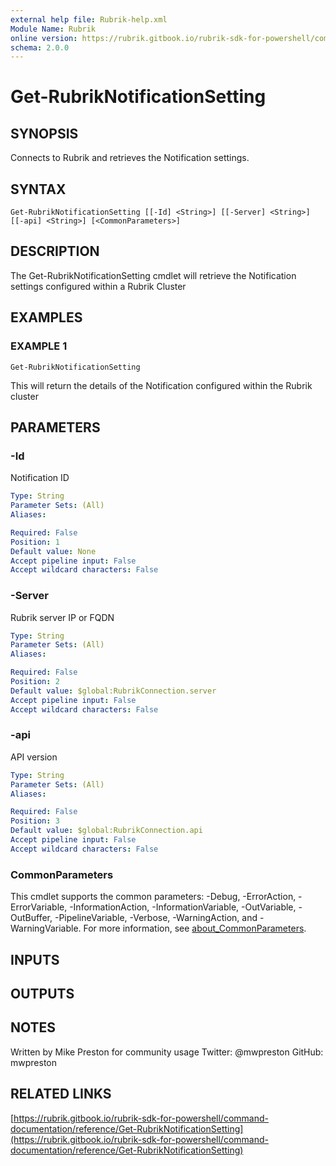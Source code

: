 ```yaml
---
external help file: Rubrik-help.xml
Module Name: Rubrik
online version: https://rubrik.gitbook.io/rubrik-sdk-for-powershell/command-documentation/reference/Get-RubrikNotificationSetting
schema: 2.0.0
---
```


# Get-RubrikNotificationSetting

## SYNOPSIS
Connects to Rubrik and retrieves the Notification settings.

## SYNTAX

```
Get-RubrikNotificationSetting [[-Id] <String>] [[-Server] <String>] [[-api] <String>] [<CommonParameters>]
```

## DESCRIPTION
The Get-RubrikNotificationSetting cmdlet will retrieve the Notification settings configured within a Rubrik Cluster

## EXAMPLES

### EXAMPLE 1
```
Get-RubrikNotificationSetting
```

This will return the details of the Notification configured within the Rubrik cluster

## PARAMETERS

### -Id
Notification ID

```yaml
Type: String
Parameter Sets: (All)
Aliases:

Required: False
Position: 1
Default value: None
Accept pipeline input: False
Accept wildcard characters: False
```

### -Server
Rubrik server IP or FQDN

```yaml
Type: String
Parameter Sets: (All)
Aliases:

Required: False
Position: 2
Default value: $global:RubrikConnection.server
Accept pipeline input: False
Accept wildcard characters: False
```

### -api
API version

```yaml
Type: String
Parameter Sets: (All)
Aliases:

Required: False
Position: 3
Default value: $global:RubrikConnection.api
Accept pipeline input: False
Accept wildcard characters: False
```

### CommonParameters
This cmdlet supports the common parameters: -Debug, -ErrorAction, -ErrorVariable, -InformationAction, -InformationVariable, -OutVariable, -OutBuffer, -PipelineVariable, -Verbose, -WarningAction, and -WarningVariable. For more information, see [about_CommonParameters](http://go.microsoft.com/fwlink/?LinkID=113216).

## INPUTS

## OUTPUTS

## NOTES
Written by Mike Preston for community usage
Twitter: @mwpreston
GitHub: mwpreston

## RELATED LINKS

[https://rubrik.gitbook.io/rubrik-sdk-for-powershell/command-documentation/reference/Get-RubrikNotificationSetting](https://rubrik.gitbook.io/rubrik-sdk-for-powershell/command-documentation/reference/Get-RubrikNotificationSetting)

